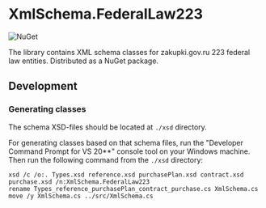 # XmlSchema.FederalLaw223

![NuGet](https://github.com/Etprf/XmlSchema.FederalLaw223/workflows/NuGet/badge.svg)

The library contains XML schema classes for zakupki.gov.ru 223 federal law entities. Distributed as a NuGet package.

## Development

### Generating classes

The schema XSD-files should be located at `./xsd` directory.

For generating classes based on that schema files, run the "Developer Command Prompt for VS 20**" console tool on your Windows machine.
Then run the following command from the `./xsd` directory:

```console
xsd /c /o:. Types.xsd reference.xsd purchasePlan.xsd contract.xsd purchase.xsd /n:XmlSchema.FederalLaw223
rename Types_reference_purchasePlan_contract_purchase.cs XmlSchema.cs
move /y XmlSchema.cs ../src/XmlSchema.cs
```
